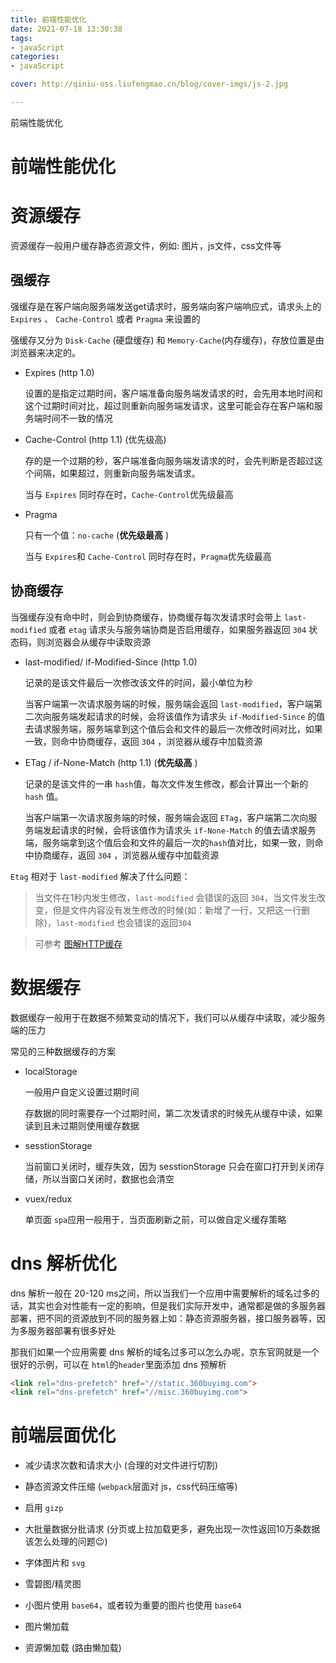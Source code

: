 ```yaml
---
title: 前端性能优化
date: 2021-07-18 13:30:38
tags:
- javaScript
categories:
- javaScript

cover: http://qiniu-oss.liufengmao.cn/blog/cover-imgs/js-2.jpg

---
```

前端性能优化

<!-- more -->
# 前端性能优化


# 资源缓存

资源缓存一般用户缓存静态资源文件，例如: 图片，js文件，css文件等

## 强缓存

强缓存是在客户端向服务端发送get请求时，服务端向客户端响应式，请求头上的`Expires` 、 `Cache-Control` 或者 `Pragma` 来设置的

强缓存又分为 `Disk-Cache` (硬盘缓存) 和 `Memory-Cache`(内存缓存)，存放位置是由浏览器来决定的。



- Expires (http 1.0) 

  设置的是指定过期时间，客户端准备向服务端发请求的时，会先用本地时间和这个过期时间对比，超过则重新向服务端发请求，这里可能会存在客户端和服务端时间不一致的情况



- Cache-Control (http 1.1) (优先级高) 

  存的是一个过期的秒，客户端准备向服务端发请求的时，会先判断是否超过这个间隔，如果超过，则重新向服务端发请求。

  当与 `Expires` 同时存在时，`Cache-Control`优先级最高



- Pragma 

  只有一个值：`no-cache`  (**优先级最高** )

  当与 `Expires`和 `Cache-Control` 同时存在时，`Pragma`优先级最高



## 协商缓存

当强缓存没有命中时，则会到协商缓存，协商缓存每次发请求时会带上 `last-modified`  或者 `etag` 请求头与服务端协商是否启用缓存，如果服务器返回 `304`  状态码，则浏览器会从缓存中读取资源



- last-modified/ if-Modified-Since (http 1.0)

  记录的是该文件最后一次修改该文件的时间，最小单位为秒

  当客户端第一次请求服务端的时候，服务端会返回  `last-modified`，客户端第二次向服务端发起请求的时候，会将该值作为请求头 `if-Modified-Since` 的值去请求服务端，服务端拿到这个值后会和文件的最后一次修改时间对比，如果一致，则命中协商缓存，返回 `304` ，浏览器从缓存中加载资源



- ETag / if-None-Match (http 1.1) (**优先级高** )

  记录的是该文件的一串 `hash`值，每次文件发生修改，都会计算出一个新的 `hash` 值。

  当客户端第一次请求服务端的时候，服务端会返回  `ETag`，客户端第二次向服务端发起请求的时候，会将该值作为请求头 `if-None-Match` 的值去请求服务端，服务端拿到这个值后会和文件的最后一次的`hash`值对比，如果一致，则命中协商缓存，返回 `304` ，浏览器从缓存中加载资源



`Etag` 相对于 `last-modified` 解决了什么问题：

> 当文件在1秒内发生修改，`last-modified` 会错误的返回 `304`，当文件发生改变，但是文件内容没有发生修改的时候(如：新增了一行，又把这一行删除)，`last-modified` 也会错误的返回`304`


> 可参考 [图解HTTP缓存](https://juejin.cn/post/6844904153043435533)



# 数据缓存

数据缓存一般用于在数据不频繁变动的情况下，我们可以从缓存中读取，减少服务端的压力

常见的三种数据缓存的方案

- localStorage

  一般用户自定义设置过期时间

  存数据的同时需要存一个过期时间，第二次发请求的时候先从缓存中读，如果读到且未过期则使用缓存数据

- sesstionStorage

  当前窗口关闭时，缓存失效，因为 sesstionStorage 只会在窗口打开到关闭存储，所以当窗口关闭时，数据也会清空 



- vuex/redux

  单页面 `spa`应用一般用于，当页面刷新之前，可以做自定义缓存策略



# dns 解析优化

dns 解析一般在 20-120 ms之间，所以当我们一个应用中需要解析的域名过多的话，其实也会对性能有一定的影响，但是我们实际开发中，通常都是做的多服务器部署，把不同的资源放到不同的服务器上如：静态资源服务器，接口服务器等，因为多服务器部署有很多好处

那我们如果一个应用需要 dns 解析的域名过多可以怎么办呢，京东官网就是一个很好的示例，可以在 `html`的`header`里面添加 dns 预解析

```HTML
<link rel="dns-prefetch" href="//static.360buyimg.com">
<link rel="dns-prefetch" href="//misc.360buyimg.com">

```



# 前端层面优化

- 减少请求次数和请求大小 (合理的对文件进行切割)

- 静态资源文件压缩 (`webpack`层面对 js，css代码压缩等)

- 启用 `gizp`

- 大批量数据分批请求 (分页或上拉加载更多，避免出现一次性返回10万条数据该怎么处理的问题😉)

- 字体图片和 `svg`

- 雪碧图/精灵图

- 小图片使用 `base64`，或者较为重要的图片也使用 `base64`

- 图片懒加载

- 资源懒加载 (路由懒加载)

